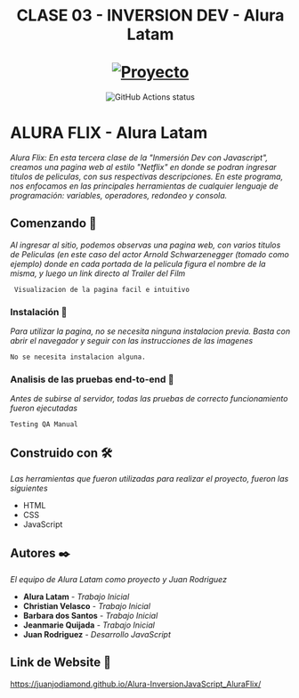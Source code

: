 <div align="center">
  <h1 align="center">
    CLASE 03 - INVERSION DEV - Alura Latam
    <br />
    <br />
    <a href="#">
      <img src="https://grupoalura.notion.site/image/https%3A%2F%2Fprod-files-secure.s3.us-west-2.amazonaws.com%2F501588a2-50a4-4bb5-b6d6-639d6088ac31%2F6d405fc4-60bc-420b-8352-693197a038aa%2Fcapa-notion.png?table=block&id=a9f43b07-c60d-4c67-b75f-434d28def385&spaceId=501588a2-50a4-4bb5-b6d6-639d6088ac31&width=2000&userId=&cache=v2" alt="Proyecto">
    </a>
  </h1>
</div>

<p align="center">
  <img src="https://github.com/facebook/docusaurus/actions/workflows/tests.yml/badge.svg" alt="GitHub Actions status"></a>  
</p>

# ALURA FLIX - Alura Latam

_Alura Flix: En esta tercera clase de la "Inmersión Dev con Javascript", creamos una pagina web al estilo "Netflix" en donde se podran ingresar titulos de peliculas, con sus respectivas descripciones. 
En este programa, nos enfocamos en las principales herramientas de cualquier lenguaje de programación: variables, operadores, redondeo y consola._

## Comenzando 🚀

_Al ingresar al sitio, podemos observas una pagina web, con varios titulos de Peliculas (en este caso del actor Arnold Schwarzenegger (tomado como ejemplo) donde en cada portada de la pelicula figura el nombre de la misma, y luego un link directo al Trailer del Film_

```
 Visualizacion de la pagina facil e intuitivo
```

### Instalación 🔧

_Para utilizar la pagina, no se necesita ninguna instalacion previa. Basta con abrir el navegador y seguir con las instrucciones de las imagenes_

```
No se necesita instalacion alguna.
```


### Analisis de las pruebas end-to-end 🔩

_Antes de subirse al servidor, todas las pruebas de correcto funcionamiento fueron ejecutadas_

```
Testing QA Manual
```

## Construido con 🛠️

_Las herramientas que fueron utilizadas para realizar el proyecto, fueron las siguientes_

* HTML
* CSS
* JavaScript

## Autores ✒️

_El equipo de Alura Latam como proyecto y Juan Rodriguez_

* **Alura Latam** - *Trabajo Inicial*
* **Christian Velasco** - *Trabajo Inicial*
* **Barbara dos Santos** - *Trabajo Inicial*
* **Jeanmarie Quijada** - *Trabajo Inicial*
* **Juan Rodriguez** - *Desarrollo JavaScript*

## Link de Website 📄

https://juanjodiamond.github.io/Alura-InversionJavaScript_AluraFlix/
